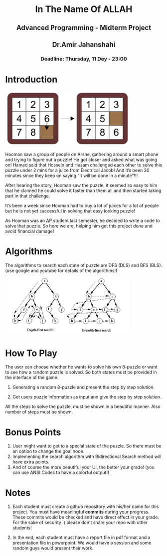 <center>
<h1>
In The Name Of ALLAH
</h1>
<h2>
Advanced Programming - Midterm Project
</h2>
<h2>
Dr.Amir Jahanshahi
</h2>
<h3>
Deadline: Thursday, 11 Dey - 23:00
</center>
  
# Introduction

<img src="stuff/f1.png" width="400" class="center" />

Hooman saw a group of people on Arshe, gathering around a smart phone and trying to figure out a puzzle! He got closer and asked what was going on! Hamed said that Hossein and Hesam challenged each other to solve this puzzle under 2 mins for a juice from Electrical Jacob! And it’s been 30 minutes since they keep on saying "It will be done in a minute"!!!

After hearing the story, Hooman saw the puzzle, it seemed so easy to him that he claimed he could solve it faster than them all and then started taking part in that challenge.

It’s been a week since Hooman had to buy a lot of juices for a lot of people but he is not yet successful in solving that easy looking puzzle! 

As Hooman was an AP student last semester, he decided to write a code to solve that puzzle. So here we are, helping him get this project done and avoid financial damage!

# Algorithms

The algorithms to search each state of puzzle are DFS (DLS) and BFS (BLS). (use google and youtube for details of the algorithms!)

<img src="stuff/f2.png" width="400" class="center" />


# How To Play

The user can choose whether he wants to solve his own 8-puzzle or want to see how a random puzzle is solved. So both states must be provided in the interface of the game.

  1. Generating a random 8-puzzle and present the step by step solution.

  2. Get users puzzle information as input and give the step by step solution.
   
All the steps to solve the puzzle, must be shown in a beautiful manner. Also number of steps must be shown.


# Bonus Points

1.  User might want to get to a special state of the puzzle. So there must be an option to change the goal node.
2.  Implementing the search algorithm with Bidirectional Search method will have extra points.
3.  And of course the more beautiful your UI, the better your grade! (you can use ANSI Codes to have a colorful output!)

# Notes
1.  Each student must create a github repository with his/her name for this project. You must have meaningful **commits** during your progress. These commits would be checked and have direct effect in your grade. For the sake of security :) please don't share your repo with other students!

2. In the end, each student must have a report file in pdf format and a presentation file in powerpoint. We would have a session and some random guys would present their work.
